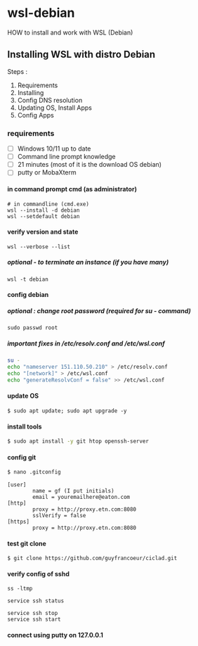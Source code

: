# wsl-debian
HOW to install and work with WSL (Debian)

## Installing WSL with distro Debian

Steps :
 1. Requirements
 2. Installing
 3. Config DNS resolution
 4. Updating OS, Install Apps
 5. Config Apps

### requirements
 - [ ] Windows 10/11 up to date
 - [ ] Command line prompt knowledge
 - [ ] 21 minutes (most of it is the download OS debian)
 - [ ] putty or MobaXterm

#### in command prompt cmd (as administrator)
```
# in commandline (cmd.exe)
wsl --install -d debian
wsl --setdefault debian
```



#### verify version and state
```
wsl --verbose --list
```

##### optional - to terminate an instance (if you have many)
```
wsl -t debian
```

#### config debian

##### optional : change root password (required for su - command)
```
sudo passwd root
```

##### important fixes in /etc/resolv.conf and /etc/wsl.conf
```bash
su -
echo "nameserver 151.110.50.210" > /etc/resolv.conf
echo "[network]" > /etc/wsl.conf
echo "generateResolvConf = false" >> /etc/wsl.conf
```

#### update OS
```
$ sudo apt update; sudo apt upgrade -y
```

#### install tools
```bash
$ sudo apt install -y git htop openssh-server
```

#### config git
```bash
$ nano .gitconfig
```

```
[user]
        name = gf (I put initials)
        email = youremailhere@eaton.com
[http]
        proxy = http://proxy.etn.com:8080
        sslVerify = false
[https]
        proxy = http://proxy.etn.com:8080
```

#### test git clone
```
$ git clone https://github.com/guyfrancoeur/ciclad.git
```

#### verify config of sshd
```
ss -ltmp

service ssh status

service ssh stop
service ssh start
```

#### connect using putty on 127.0.0.1
